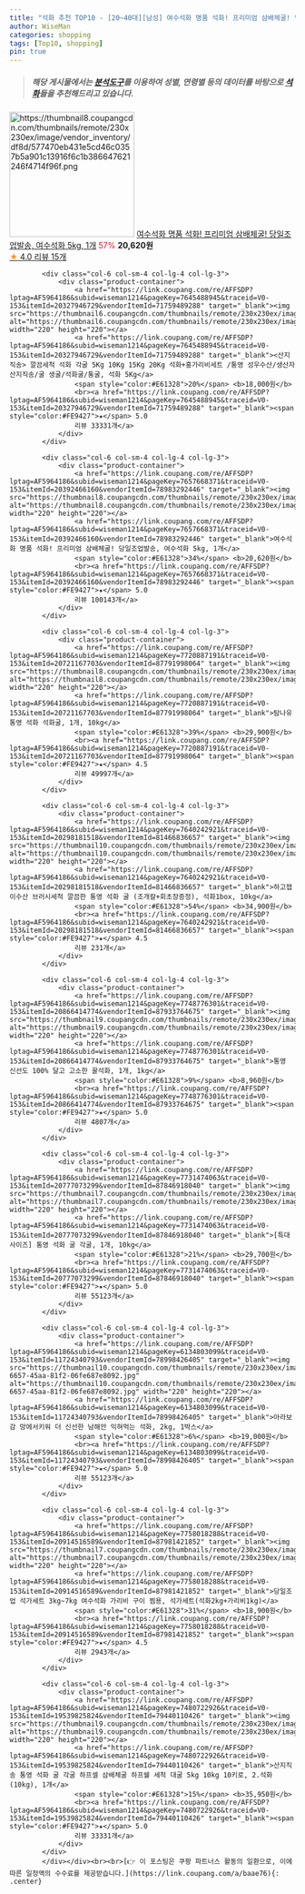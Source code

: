 ```yaml
---
title: "석화 추천 TOP10 - [20~40대][남성] 여수석화 명품 석화! 프리미엄 삼배체굴! 당일조업발송, 여수석화 5kg, 1개"
author: WiseMan
categories: shopping
tags: [Top10, shopping]
pin: true
---
```


> ##### 해당 게시물에서는 [**분석도구**](https://itemscout.io/)를 이용하여 **성별**, **연령별** 등의 데이터를 바탕으로 [**석화**](https://link.coupang.com/a/baae76)들을 추천해드리고 있습니다.
<div class="container"><div class="row">
            <div class="col-6 col-sm-4 col-lg-4 col-lg-3">
                <div class="product-container">
                    <a href="https://link.coupang.com/re/AFFSDP?lptag=AF5964186&subid=wiseman1214&pageKey=7657668371&traceid=V0-153&itemId=20392466160&vendorItemId=78983292446" target="_blank"><img src="https://thumbnail8.coupangcdn.com/thumbnails/remote/230x230ex/image/vendor_inventory/df8d/577470eb431e5cd46c0357b5a901c13916f6c1b386647621246f4714f96f.png" alt="https://thumbnail8.coupangcdn.com/thumbnails/remote/230x230ex/image/vendor_inventory/df8d/577470eb431e5cd46c0357b5a901c13916f6c1b386647621246f4714f96f.png" width="220" height="220"></a>
                    <a href="https://link.coupang.com/re/AFFSDP?lptag=AF5964186&subid=wiseman1214&pageKey=7657668371&traceid=V0-153&itemId=20392466160&vendorItemId=78983292446" target="_blank">여수석화 명품 석화! 프리미엄 삼배체굴! 당일조업발송, 여수석화 5kg, 1개</a>
                    <span style="color:#E61328">57%</span> <b>20,620원</b>
                    <br><a href="https://link.coupang.com/re/AFFSDP?lptag=AF5964186&subid=wiseman1214&pageKey=7657668371&traceid=V0-153&itemId=20392466160&vendorItemId=78983292446" target="_blank"><span style="color:#FE9427">★</span> 4.0
                    리뷰 15개</a>
                </div>
            </div>
            
            <div class="col-6 col-sm-4 col-lg-4 col-lg-3">
                <div class="product-container">
                    <a href="https://link.coupang.com/re/AFFSDP?lptag=AF5964186&subid=wiseman1214&pageKey=7645488945&traceid=V0-153&itemId=20327946729&vendorItemId=71759489288" target="_blank"><img src="https://thumbnail6.coupangcdn.com/thumbnails/remote/230x230ex/image/vendor_inventory/dd08/630db26fe7c201f81f60e42b5016cf16a390c37cadb7b8e92b20a423121e.jpg" alt="https://thumbnail6.coupangcdn.com/thumbnails/remote/230x230ex/image/vendor_inventory/dd08/630db26fe7c201f81f60e42b5016cf16a390c37cadb7b8e92b20a423121e.jpg" width="220" height="220"></a>
                    <a href="https://link.coupang.com/re/AFFSDP?lptag=AF5964186&subid=wiseman1214&pageKey=7645488945&traceid=V0-153&itemId=20327946729&vendorItemId=71759489288" target="_blank"><산지직송> 깔끔세척 석화 각굴 5Kg 10Kg 15Kg 20Kg 석화+홍가리비세트 /통영 성우수산/생산자 산지직송/굴 생굴/석화굴/통굴, 석화 5Kg</a>
                    <span style="color:#E61328">20%</span> <b>18,000원</b>
                    <br><a href="https://link.coupang.com/re/AFFSDP?lptag=AF5964186&subid=wiseman1214&pageKey=7645488945&traceid=V0-153&itemId=20327946729&vendorItemId=71759489288" target="_blank"><span style="color:#FE9427">★</span> 5.0
                    리뷰 33331개</a>
                </div>
            </div>
            
            <div class="col-6 col-sm-4 col-lg-4 col-lg-3">
                <div class="product-container">
                    <a href="https://link.coupang.com/re/AFFSDP?lptag=AF5964186&subid=wiseman1214&pageKey=7657668371&traceid=V0-153&itemId=20392466160&vendorItemId=78983292446" target="_blank"><img src="https://thumbnail8.coupangcdn.com/thumbnails/remote/230x230ex/image/vendor_inventory/df8d/577470eb431e5cd46c0357b5a901c13916f6c1b386647621246f4714f96f.png" alt="https://thumbnail8.coupangcdn.com/thumbnails/remote/230x230ex/image/vendor_inventory/df8d/577470eb431e5cd46c0357b5a901c13916f6c1b386647621246f4714f96f.png" width="220" height="220"></a>
                    <a href="https://link.coupang.com/re/AFFSDP?lptag=AF5964186&subid=wiseman1214&pageKey=7657668371&traceid=V0-153&itemId=20392466160&vendorItemId=78983292446" target="_blank">여수석화 명품 석화! 프리미엄 삼배체굴! 당일조업발송, 여수석화 5kg, 1개</a>
                    <span style="color:#E61328">34%</span> <b>20,620원</b>
                    <br><a href="https://link.coupang.com/re/AFFSDP?lptag=AF5964186&subid=wiseman1214&pageKey=7657668371&traceid=V0-153&itemId=20392466160&vendorItemId=78983292446" target="_blank"><span style="color:#FE9427">★</span> 5.0
                    리뷰 100143개</a>
                </div>
            </div>
            
            <div class="col-6 col-sm-4 col-lg-4 col-lg-3">
                <div class="product-container">
                    <a href="https://link.coupang.com/re/AFFSDP?lptag=AF5964186&subid=wiseman1214&pageKey=7720887191&traceid=V0-153&itemId=20721167703&vendorItemId=87791998064" target="_blank"><img src="https://thumbnail8.coupangcdn.com/thumbnails/remote/230x230ex/image/vendor_inventory/f9b4/c39c847ce9da7b8f641865cf8f7eed5a8005c8fbcc98c1dc8dd7e015cbfe.jpg" alt="https://thumbnail8.coupangcdn.com/thumbnails/remote/230x230ex/image/vendor_inventory/f9b4/c39c847ce9da7b8f641865cf8f7eed5a8005c8fbcc98c1dc8dd7e015cbfe.jpg" width="220" height="220"></a>
                    <a href="https://link.coupang.com/re/AFFSDP?lptag=AF5964186&subid=wiseman1214&pageKey=7720887191&traceid=V0-153&itemId=20721167703&vendorItemId=87791998064" target="_blank">탐나유 통영 석화 석화굴, 1개, 10kg</a>
                    <span style="color:#E61328">39%</span> <b>29,900원</b>
                    <br><a href="https://link.coupang.com/re/AFFSDP?lptag=AF5964186&subid=wiseman1214&pageKey=7720887191&traceid=V0-153&itemId=20721167703&vendorItemId=87791998064" target="_blank"><span style="color:#FE9427">★</span> 4.5
                    리뷰 49997개</a>
                </div>
            </div>
            
            <div class="col-6 col-sm-4 col-lg-4 col-lg-3">
                <div class="product-container">
                    <a href="https://link.coupang.com/re/AFFSDP?lptag=AF5964186&subid=wiseman1214&pageKey=7640242921&traceid=V0-153&itemId=20298181518&vendorItemId=81466836657" target="_blank"><img src="https://thumbnail10.coupangcdn.com/thumbnails/remote/230x230ex/image/vendor_inventory/d8fc/d875873f1b92dc267fddb5b139e8f536e887a2097378846e9d676f7db1f2.jpg" alt="https://thumbnail10.coupangcdn.com/thumbnails/remote/230x230ex/image/vendor_inventory/d8fc/d875873f1b92dc267fddb5b139e8f536e887a2097378846e9d676f7db1f2.jpg" width="220" height="220"></a>
                    <a href="https://link.coupang.com/re/AFFSDP?lptag=AF5964186&subid=wiseman1214&pageKey=7640242921&traceid=V0-153&itemId=20298181518&vendorItemId=81466836657" target="_blank">하고잽이수산 브러시세척 깔끔한 통영 석화 굴 (조개칼+회초장증정), 석화1box, 10kg</a>
                    <span style="color:#E61328">54%</span> <b>34,900원</b>
                    <br><a href="https://link.coupang.com/re/AFFSDP?lptag=AF5964186&subid=wiseman1214&pageKey=7640242921&traceid=V0-153&itemId=20298181518&vendorItemId=81466836657" target="_blank"><span style="color:#FE9427">★</span> 4.5
                    리뷰 231개</a>
                </div>
            </div>
            
            <div class="col-6 col-sm-4 col-lg-4 col-lg-3">
                <div class="product-container">
                    <a href="https://link.coupang.com/re/AFFSDP?lptag=AF5964186&subid=wiseman1214&pageKey=7748776301&traceid=V0-153&itemId=20866414774&vendorItemId=87933764675" target="_blank"><img src="https://thumbnail9.coupangcdn.com/thumbnails/remote/230x230ex/image/vendor_inventory/a30c/bdb7fb5d06105f0db198c0743cf1509b32994036e97a65c55b863947f519.png" alt="https://thumbnail9.coupangcdn.com/thumbnails/remote/230x230ex/image/vendor_inventory/a30c/bdb7fb5d06105f0db198c0743cf1509b32994036e97a65c55b863947f519.png" width="220" height="220"></a>
                    <a href="https://link.coupang.com/re/AFFSDP?lptag=AF5964186&subid=wiseman1214&pageKey=7748776301&traceid=V0-153&itemId=20866414774&vendorItemId=87933764675" target="_blank">통영 신선도 100% 달고 고소한 꿀석화, 1개, 1kg</a>
                    <span style="color:#E61328">9%</span> <b>8,960원</b>
                    <br><a href="https://link.coupang.com/re/AFFSDP?lptag=AF5964186&subid=wiseman1214&pageKey=7748776301&traceid=V0-153&itemId=20866414774&vendorItemId=87933764675" target="_blank"><span style="color:#FE9427">★</span> 5.0
                    리뷰 4807개</a>
                </div>
            </div>
            
            <div class="col-6 col-sm-4 col-lg-4 col-lg-3">
                <div class="product-container">
                    <a href="https://link.coupang.com/re/AFFSDP?lptag=AF5964186&subid=wiseman1214&pageKey=7731474063&traceid=V0-153&itemId=20777073299&vendorItemId=87846918040" target="_blank"><img src="https://thumbnail7.coupangcdn.com/thumbnails/remote/230x230ex/image/vendor_inventory/caed/d54b3381e533187a9510fd029151e3731273fb4d97b32d6bbfea2cb21c06.png" alt="https://thumbnail7.coupangcdn.com/thumbnails/remote/230x230ex/image/vendor_inventory/caed/d54b3381e533187a9510fd029151e3731273fb4d97b32d6bbfea2cb21c06.png" width="220" height="220"></a>
                    <a href="https://link.coupang.com/re/AFFSDP?lptag=AF5964186&subid=wiseman1214&pageKey=7731474063&traceid=V0-153&itemId=20777073299&vendorItemId=87846918040" target="_blank">[특대사이즈] 통영 석화 굴 각굴, 1개, 10kg</a>
                    <span style="color:#E61328">21%</span> <b>29,700원</b>
                    <br><a href="https://link.coupang.com/re/AFFSDP?lptag=AF5964186&subid=wiseman1214&pageKey=7731474063&traceid=V0-153&itemId=20777073299&vendorItemId=87846918040" target="_blank"><span style="color:#FE9427">★</span> 5.0
                    리뷰 55123개</a>
                </div>
            </div>
            
            <div class="col-6 col-sm-4 col-lg-4 col-lg-3">
                <div class="product-container">
                    <a href="https://link.coupang.com/re/AFFSDP?lptag=AF5964186&subid=wiseman1214&pageKey=6134803099&traceid=V0-153&itemId=11724340793&vendorItemId=78998426405" target="_blank"><img src="https://thumbnail10.coupangcdn.com/thumbnails/remote/230x230ex/image/retail/images/2021/10/19/18/7/b10dcab7-6657-45aa-81f2-06fe687e8092.jpg" alt="https://thumbnail10.coupangcdn.com/thumbnails/remote/230x230ex/image/retail/images/2021/10/19/18/7/b10dcab7-6657-45aa-81f2-06fe687e8092.jpg" width="220" height="220"></a>
                    <a href="https://link.coupang.com/re/AFFSDP?lptag=AF5964186&subid=wiseman1214&pageKey=6134803099&traceid=V0-153&itemId=11724340793&vendorItemId=78998426405" target="_blank">아라보감 망에서키워 더 신선한 남해안 익혀먹는 석화, 2kg, 1박스</a>
                    <span style="color:#E61328">6%</span> <b>19,000원</b>
                    <br><a href="https://link.coupang.com/re/AFFSDP?lptag=AF5964186&subid=wiseman1214&pageKey=6134803099&traceid=V0-153&itemId=11724340793&vendorItemId=78998426405" target="_blank"><span style="color:#FE9427">★</span> 5.0
                    리뷰 55123개</a>
                </div>
            </div>
            
            <div class="col-6 col-sm-4 col-lg-4 col-lg-3">
                <div class="product-container">
                    <a href="https://link.coupang.com/re/AFFSDP?lptag=AF5964186&subid=wiseman1214&pageKey=7758018288&traceid=V0-153&itemId=20914516589&vendorItemId=87981421852" target="_blank"><img src="https://thumbnail7.coupangcdn.com/thumbnails/remote/230x230ex/image/vendor_inventory/64f8/4482916949cbb1e636f4c3274886340a7d72789af9892890342ac2eeb770.jpg" alt="https://thumbnail7.coupangcdn.com/thumbnails/remote/230x230ex/image/vendor_inventory/64f8/4482916949cbb1e636f4c3274886340a7d72789af9892890342ac2eeb770.jpg" width="220" height="220"></a>
                    <a href="https://link.coupang.com/re/AFFSDP?lptag=AF5964186&subid=wiseman1214&pageKey=7758018288&traceid=V0-153&itemId=20914516589&vendorItemId=87981421852" target="_blank">당일조업 석가세트 3kg~7kg 여수석화 가리비 구이 찜용, 석가세트(석화2kg+가리비1kg)</a>
                    <span style="color:#E61328">31%</span> <b>18,900원</b>
                    <br><a href="https://link.coupang.com/re/AFFSDP?lptag=AF5964186&subid=wiseman1214&pageKey=7758018288&traceid=V0-153&itemId=20914516589&vendorItemId=87981421852" target="_blank"><span style="color:#FE9427">★</span> 4.5
                    리뷰 2943개</a>
                </div>
            </div>
            
            <div class="col-6 col-sm-4 col-lg-4 col-lg-3">
                <div class="product-container">
                    <a href="https://link.coupang.com/re/AFFSDP?lptag=AF5964186&subid=wiseman1214&pageKey=7480722926&traceid=V0-153&itemId=19539825824&vendorItemId=79440110426" target="_blank"><img src="https://thumbnail9.coupangcdn.com/thumbnails/remote/230x230ex/image/vendor_inventory/595a/514d693bb85445d23363cf52beca89126ea1368e41f4d2f12eb3adeb25a6.png" alt="https://thumbnail9.coupangcdn.com/thumbnails/remote/230x230ex/image/vendor_inventory/595a/514d693bb85445d23363cf52beca89126ea1368e41f4d2f12eb3adeb25a6.png" width="220" height="220"></a>
                    <a href="https://link.coupang.com/re/AFFSDP?lptag=AF5964186&subid=wiseman1214&pageKey=7480722926&traceid=V0-153&itemId=19539825824&vendorItemId=79440110426" target="_blank">산지직송 통영 석화 굴 각굴 하프셀 삼배체굴 하프쉘 세척 대굴 5kg 10kg 10키로, 2.석화(10kg), 1개</a>
                    <span style="color:#E61328">15%</span> <b>35,950원</b>
                    <br><a href="https://link.coupang.com/re/AFFSDP?lptag=AF5964186&subid=wiseman1214&pageKey=7480722926&traceid=V0-153&itemId=19539825824&vendorItemId=79440110426" target="_blank"><span style="color:#FE9427">★</span> 5.0
                    리뷰 33331개</a>
                </div>
            </div>
            </div></div><br><br>[👉 이 포스팅은 쿠팡 파트너스 활동의 일환으로, 이에 따른 일정액의 수수료를 제공받습니다.](https://link.coupang.com/a/baae76){: .center}